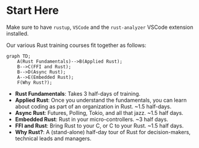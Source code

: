 # Start Here

Make sure to have `rustup`, `VSCode` and the `rust-analyzer` VSCode extension installed.

Our various Rust training courses fit together as follows:

```mermaid
graph TD;
    A(Rust Fundamentals)-->B(Applied Rust);
    B-->C(FFI and Rust);
    B-->D(Async Rust);
    A-->E(Embedded Rust);
    F(Why Rust?);
```
* **Rust Fundamentals**: Takes 3 half-days of training.
* **Applied Rust**: Once you understand the fundamentals, you can learn about coding as part of an organization in Rust. ~1.5 half-days.
* **Async Rust**: Futures, Polling, Tokio, and all that jazz. ~1.5 half days.
* **Embedded Rust**: Rust in your micro-controllers. ~3 half days.
* **FFI and Rust**: Bring Rust to your C, or C to your Rust. ~1.5 half days.
* **Why Rust?**: A (stand-alone) half-day tour of Rust for decision-makers, technical leads and managers.
